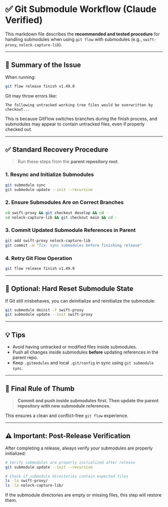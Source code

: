# ✅ Git Submodule Workflow (Claude Verified)

This markdown file describes the **recommended and tested procedure** for handling submodules when using `git flow` with submodules (e.g., `swift-proxy`, `nolock-capture-lib`).

---

## 🧠 Summary of the Issue

When running:

```bash
git flow release finish v1.49.0
```

Git may throw errors like:

```
The following untracked working tree files would be overwritten by checkout...
```

This is because GitFlow switches branches during the finish process, and submodules may appear to contain untracked files, even if properly checked out.

---

## ✅ Standard Recovery Procedure

> Run these steps from the **parent repository root**.

### 1. Resync and Initialize Submodules

```bash
git submodule sync
git submodule update --init --recursive
```

### 2. Ensure Submodules Are on Correct Branches

```bash
cd swift-proxy && git checkout develop && cd -
cd nolock-capture-lib && git checkout main && cd -
```

### 3. Commit Updated Submodule References in Parent

```bash
git add swift-proxy nolock-capture-lib
git commit -m "fix: sync submodules before finishing release"
```

### 4. Retry Git Flow Operation

```bash
git flow release finish v1.49.0
```

---

## 🧰 Optional: Hard Reset Submodule State

If Git still misbehaves, you can deinitialize and reinitialize the submodule:

```bash
git submodule deinit -f swift-proxy
git submodule update --init swift-proxy
```

---

## 💡 Tips

- Avoid having untracked or modified files inside submodules.
- Push all changes inside submodules **before** updating references in the parent repo.
- Keep `.gitmodules` and local `.git/config` in sync using `git submodule sync`.

---

## 🧭 Final Rule of Thumb

> **Commit and push inside submodules first. Then update the parent repository with new submodule references.**

This ensures a clean and conflict-free `git flow` experience.

---

## ⚠️ Important: Post-Release Verification

After completing a release, always verify your submodules are properly initialized:

```bash
# Verify submodules are properly initialized after release
git submodule update --init --recursive

# Check if submodule directories contain expected files
ls -la swift-proxy/
ls -la nolock-capture-lib/
```

If the submodule directories are empty or missing files, this step will restore them.
